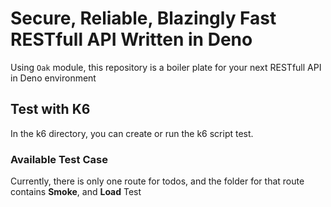# Secure, Reliable, Blazingly Fast RESTfull API Written in Deno

Using `Oak` module, this repository is a boiler plate for your next RESTfull API in Deno environment

## Test with K6
In the k6 directory, you can create or run the k6 script test.

### Available Test Case
Currently, there is only one route for todos, and the folder for that route contains <b>Smoke</b>, and <b>Load</b> Test


